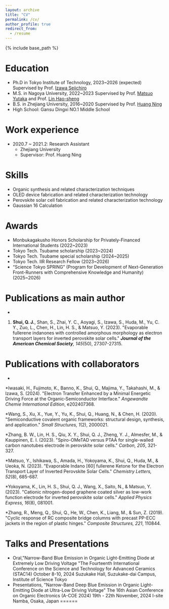 ```yaml
---
layout: archive
title: "CV"
permalink: /cv/
author_profile: true
redirect_from:
  - /resume
---
```


{% include base_path %}

Education
======
* Ph.D in Tokyo Institute of Technology, 2023~2026 (expected) Supervised by Prof. [Izawa Seiichiro](https://scholar.google.com/citations?hl=ja&user=nB983kcAAAAJ&view_op=list_works&sortby=pubdate)
* M.S. in Nagoya University, 2022~2023 Supervised by Prof. [Matsuo Yutaka](https://scholar.google.com/citations?user=wWzDi-kAAAAJ&hl=ja&oi=ao) and Prof. [Lin Hao-sheng](https://scholar.google.com/citations?hl=ja&user=fDzNQQsAAAAJ&view_op=list_works&sortby=pubdate)
* B.S. in Zhejiang University, 2016~2020 Supervised by Prof. [Huang Ning](http://tac.polymer.zju.edu.cn/osl/redir.php?catalog_id=282&object_id=18199)
* High School: Gansu Dingxi NO.1 Middle School

Work experience
======
* 2020.7 ~ 2021.2: Research Assistant
  * Zhejiang University
  * Supervisor: Prof. Huang Ning
  
Skills
======
* Organic synthesis and related characterization techniques
* OLED device fabrication and related characterization technology
* Perovskite solar cell fabrication and related characterization technology
* Gaussian 16 Calculation

Awards
======
* Monbukagakusho Honors Scholarship for Privately-Financed International Students (2022~2023)
* Tokyo Tech. Tsubame scholarship (2023~2024)
* Tokyo Tech. Tsubame special scholarship (2024~2025)
* Tokyo Tech. IIR Research Fellow (2023~2026)
*  “Science Tokyo SPRING” (Program for Development of Next-Generation Front-Runners with Comprehensive Knowledge and Humanity) (2025~2026)

Publications as main author
======
*
1. **Shui, Q. J.**, Shan, S., Zhai, Y. C., Aoyagi, S., Izawa, S., Huda, M., Yu, C. Y., Zuo, L., Chen, H., Lin, H. S., & Matsuo, Y. (2023). "Evaporable fullerene indanones with controlled amorphous morphology as electron transport layers for inverted perovskite solar cells." ***Journal of the American Chemical Society**, 145*(50), 27307-27315.

Publications with collaborators
======
*
*Iwasaki, H., Fujimoto, K., Banno, K., Shui, Q., Majima, Y., Takahashi, M., & Izawa, S. (2024). "Electron Transfer Enhanced by a Minimal Energetic Driving Force at the Organic‐Semiconductor Interface." *Angewandte Chemie International Edition*, e202407368.

*Wang, S., Xu, X., Yue, Y., Yu, K., Shui, Q., Huang, N., & Chen, H. (2020). "Semiconductive covalent organic frameworks: structural design, synthesis, and application." *Small Structures, 1*(2), 2000021. 

*Zhang, B. W., Lin, H. S., Qiu, X. Y., Shui, Q. J., Zheng, Y. J., Almesfer, M., & Kauppinen, E. I. (2023). "Spiro-OMeTAD versus PTAA for single-walled carbon nanotubes electrode in perovskite solar cells." *Carbon, 205*, 321-327.

*Matsuo, Y., Ishikawa, S., Amada, H., Yokoyama, K., Shui, Q., Huda, M., & Ueoka, N. (2023). "Evaporable Indano [60] fullerene Ketone for the Electron Transport Layer of Inverted Perovskite Solar Cells." *Chemistry Letters, 52*(8), 685-687.

*Yokoyama, K., Lin, H. S., Shui, Q. J., Wang, X., Saito, N., & Matsuo, Y. (2023). "Cationic nitrogen-doped graphene coated silver as low-work function electrode for inverted perovskite solar cells." *Applied Physics Express, 16*(8), 081001.

*Zhang, R., Meng, Q., Shui, Q., He, W., Chen, K., Liang, M., & Sun, Z. (2019). "Cyclic response of RC composite bridge columns with precast PP-ECC jackets in the region of plastic hinges." *Composite Structures, 221*, 110844.

Talks and Presentations
======
* Oral,"Narrow-Band Blue Emission in Organic Light-Emitting Diode at Extremely Low Driving Voltage
"The Fourteenth International Conference on the Science and Technology for Advanced Ceramics (STAC14) October 8-10, 2024
Suzukake Hall, Suzukake-dai Campus, Institute of Science Tokyo
* Presentations, "Narrow-Band Deep Blue Emission in Organic Light-Emitting Diode at Ultra-Low Driving Voltage"
The 16th Asian Conference on Organic Electronics (A-COE 2024) 19th - 22th November, 2024
I-site Namba, Osaka, Japan
======
